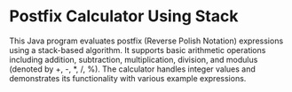 # Postfix Calculator Using Stack
This Java program evaluates postfix (Reverse Polish Notation) expressions using a stack-based algorithm. It supports basic arithmetic operations including addition, subtraction, multiplication, division, and modulus (denoted by +, -, *, /, %). The calculator handles integer values and demonstrates its functionality with various example expressions.
